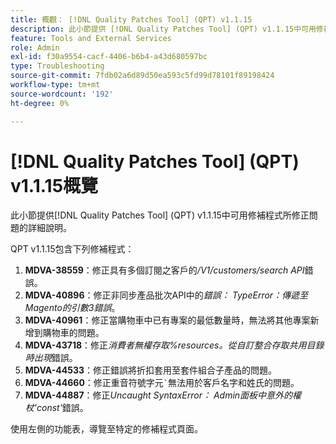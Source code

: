 ```yaml
---
title: 概觀： [!DNL Quality Patches Tool] (QPT) v1.1.15
description: 此小節提供 [!DNL Quality Patches Tool] (QPT) v1.1.15中可用修補程式所修正問題的詳細說明。
feature: Tools and External Services
role: Admin
exl-id: f30a9554-cacf-4406-b6b4-a43d680597bc
type: Troubleshooting
source-git-commit: 7fdb02a6d89d50ea593c5fd99d78101f89198424
workflow-type: tm+mt
source-wordcount: '192'
ht-degree: 0%

---
```


# [!DNL Quality Patches Tool] (QPT) v1.1.15概覽

此小節提供[!DNL Quality Patches Tool] (QPT) v1.1.15中可用修補程式所修正問題的詳細說明。

QPT v1.1.15包含下列修補程式：

1. **MDVA-38559**：修正具有多個訂閱之客戶的&#x200B;*/V1/customers/search API*&#x200B;錯誤。
1. **MDVA-40896**：修正非同步產品批次API中的&#x200B;*錯誤： TypeError：傳遞至Magento的引數3錯誤*。
1. **MDVA-40961**：修正當購物車中已有專案的最低數量時，無法將其他專案新增到購物車的問題。
1. **MDVA-43718**：修正&#x200B;*消費者無權存取%resources。從自訂整合存取共用目錄時出現*&#x200B;錯誤。
1. **MDVA-44533**：修正錯誤將折扣套用至套件組合子產品的問題。
1. **MDVA-44660**：修正重音符號字元``` ` ```無法用於客戶名字和姓氏的問題。
1. **MDVA-44887**：修正&#x200B;*Uncaught SyntaxError： Admin面板中意外的權杖&#39;const&#39;*&#x200B;錯誤。

使用左側的功能表，導覽至特定的修補程式頁面。
